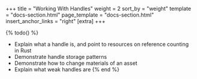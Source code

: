 +++
title = "Working With Handles"
weight = 2
sort_by = "weight"
template = "docs-section.html"
page_template = "docs-section.html"
insert_anchor_links = "right"
[extra]
+++

{% todo() %}

* Explain what a handle is, and point to resources on reference counting in Rust
* Demonstrate handle storage patterns
* Demonstrate how to change materials of an asset
* Explain what weak handles are
{% end %}
